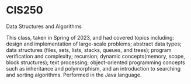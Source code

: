 # CIS250
Data Structures and Algorithms

This class, taken in Spring of 2023, and had covered topics including: 
design and implementation of large-scale problems; abstract data types; data structures (files,
sets, lists, stacks, queues, and trees); program verification and complexity; recursion; dynamic
concepts(memory, scope, block structures); text processing; object-oriented programming
concepts such as inheritance and polymorphism, and an introduction to searching and sorting
algorithms. Performed in the Java language.

